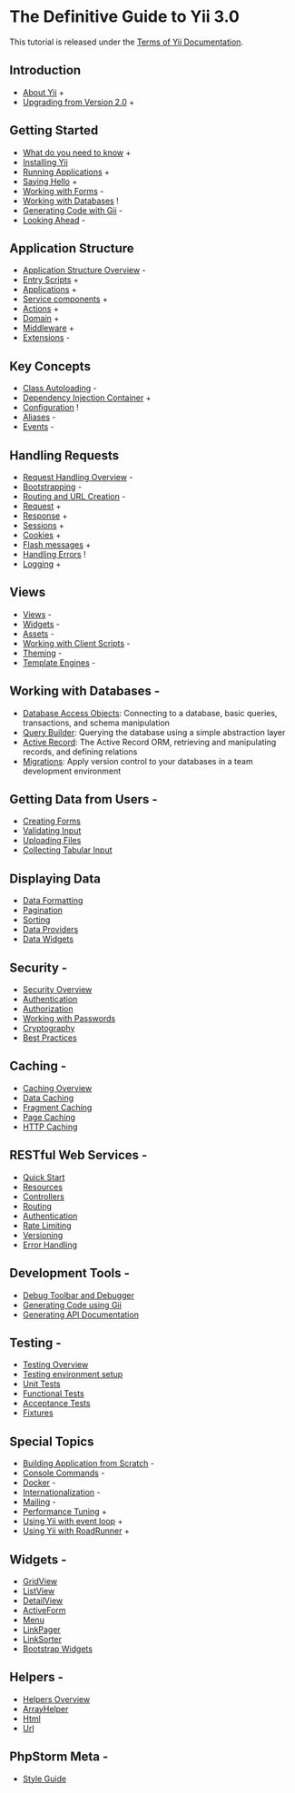 # The Definitive Guide to Yii 3.0

This tutorial is released under the [Terms of Yii Documentation](http://www.yiiframework.com/doc/terms/).

Introduction
------------

* [About Yii](intro/what-is-yii.md) +
* [Upgrading from Version 2.0](intro/upgrade-from-v2.md) +


Getting Started
---------------

* [What do you need to know](start/prerequisites.md) +
* [Installing Yii](start/installation.md) 
* [Running Applications](start/workflow.md) +
* [Saying Hello](start/hello.md) +
* [Working with Forms](start/forms.md) -
* [Working with Databases](start/databases.md) !
* [Generating Code with Gii](start/gii.md) -
* [Looking Ahead](start/looking-ahead.md) -


Application Structure
---------------------

* [Application Structure Overview](structure/overview.md) -
* [Entry Scripts](structure/entry-script.md) +
* [Applications](structure/application.md) +
* [Service components](structure/service.md) +
* [Actions](structure/action.md) +
* [Domain](structure/domain.md) +
* [Middleware](structure/middleware.md) +
* [Extensions](structure/extension.md) -

Key Concepts
------------

* [Class Autoloading](concept/autoloading.md) -
* [Dependency Injection Container](concept/di-container.md) +
* [Configuration](concept/configuration.md) !
* [Aliases](concept/aliases.md) -
* [Events](concept/events.md) -

Handling Requests
-----------------

* [Request Handling Overview](runtime/overview.md) -
* [Bootstrapping](runtime/bootstrapping.md) -
* [Routing and URL Creation](runtime/routing.md) -
* [Request](runtime/request.md) +
* [Response](runtime/response.md) +
* [Sessions](runtime/sessions.md) +
* [Cookies](runtime/cookies.md) +
* [Flash messages](runtime/flash-messages.md) +
* [Handling Errors](runtime/handling-errors.md) !
* [Logging](runtime/logging.md) +

Views
-----

* [Views](views/view.md) -
* [Widgets](views/widget.md) -
* [Assets](views/asset.md) -
* [Working with Client Scripts](views/client-scripts.md) -
* [Theming](views/theming.md) -
* [Template Engines](views/template-engines.md) -


Working with Databases -
----------------------

* [Database Access Objects](db-dao.md): Connecting to a database, basic queries, transactions, and schema manipulation
* [Query Builder](db-query-builder.md): Querying the database using a simple abstraction layer
* [Active Record](db-active-record.md): The Active Record ORM, retrieving and manipulating records, and defining relations
* [Migrations](db-migrations.md): Apply version control to your databases in a team development environment

Getting Data from Users -
-----------------------

* [Creating Forms](input/forms.md)
* [Validating Input](input/validation.md)
* [Uploading Files](input/file-upload.md)
* [Collecting Tabular Input](input/tabular-input.md)


Displaying Data
---------------

* [Data Formatting](output/formatting.md)
* [Pagination](output/pagination.md)
* [Sorting](output/sorting.md)
* [Data Providers](output/data-providers.md)
* [Data Widgets](output/data-widgets.md)

Security -
--------

* [Security Overview](security/overview.md)
* [Authentication](security/authentication.md)
* [Authorization](security/authorization.md)
* [Working with Passwords](security/passwords.md)
* [Cryptography](security/cryptography.md)
* [Best Practices](security/best-practices.md)


Caching -
-------

* [Caching Overview](caching/overview.md)
* [Data Caching](caching/data.md)
* [Fragment Caching](caching/fragment.md)
* [Page Caching](caching/page.md)
* [HTTP Caching](caching/http.md)


RESTful Web Services -
--------------------

* [Quick Start](rest/quick-start.md)
* [Resources](rest/resources.md)
* [Controllers](rest/controllers.md)
* [Routing](rest/routing.md)
* [Authentication](rest/authentication.md)
* [Rate Limiting](rest/rate-limiting.md)
* [Versioning](rest/versioning.md)
* [Error Handling](rest/error-handling.md)

Development Tools -
-----------------

* [Debug Toolbar and Debugger](https://www.yiiframework.com/extension/yiisoft/yii2-debug/doc/guide)
* [Generating Code using Gii](https://www.yiiframework.com/extension/yiisoft/yii2-gii/doc/guide)
* [Generating API Documentation](https://www.yiiframework.com/extension/yiisoft/yii2-apidoc)


Testing -
-------

* [Testing Overview](testing/overview.md)
* [Testing environment setup](testing/environment-setup.md)
* [Unit Tests](testing/unit.md)
* [Functional Tests](testing/functional.md)
* [Acceptance Tests](testing/acceptance.md)
* [Fixtures](testing/fixtures.md)


Special Topics
--------------

* [Building Application from Scratch](tutorial/start-from-scratch.md) -
* [Console Commands](tutorial/console.md) -
* [Docker](tutorial/docker.md) -
* [Internationalization](tutorial/i18n.md) -
* [Mailing](tutorial/mailing.md) -
* [Performance Tuning](tutorial/performance-tuning.md) +
* [Using Yii with event loop](tutorial/using-with-event-loop.md) +
* [Using Yii with RoadRunner](tutorial/using-yii-with-roadrunner.md) +

Widgets -
-------

* [GridView](https://www.yiiframework.com/doc-2.0/yii-grid-gridview.html)
* [ListView](https://www.yiiframework.com/doc-2.0/yii-widgets-listview.html)
* [DetailView](https://www.yiiframework.com/doc-2.0/yii-widgets-detailview.html)
* [ActiveForm](https://www.yiiframework.com/doc-2.0/guide-input-forms.html#activerecord-based-forms-activeform)
* [Menu](https://www.yiiframework.com/doc-2.0/yii-widgets-menu.html)
* [LinkPager](https://www.yiiframework.com/doc-2.0/yii-widgets-linkpager.html)
* [LinkSorter](https://www.yiiframework.com/doc-2.0/yii-widgets-linksorter.html)
* [Bootstrap Widgets](https://www.yiiframework.com/extension/yiisoft/yii2-bootstrap/doc/guide)


Helpers -
-------

* [Helpers Overview](helper-overview.md)
* [ArrayHelper](helper/array.md)
* [Html](helper-html.md)
* [Url](helper-url.md)


PhpStorm Meta -
-------

* [Style Guide](phpstorm_meta/style-guide.md)
